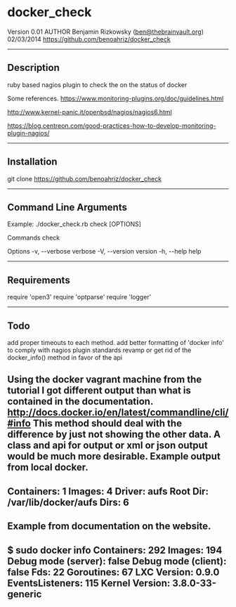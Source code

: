 docker_check
============
Version 0.01
AUTHOR Benjamin Rizkowsky (ben@thebrainvault.org) 02/03/2014
https://github.com/benoahriz/docker_check

----------------------
Description
----------------------

ruby based nagios plugin to check the on the status of docker

Some references.
https://www.monitoring-plugins.org/doc/guidelines.html

http://www.kernel-panic.it/openbsd/nagios/nagios6.html

https://blog.centreon.com/good-practices-how-to-develop-monitoring-plugin-nagios/

----------------------
Installation
----------------------
git clone https://github.com/benoahriz/docker_check

----------------------
Command Line Arguments
----------------------
Example: ./docker_check.rb check [OPTIONS]

Commands
check

Options
    -v, --verbose                    verbose
    -V, --version                    version
    -h, --help                       help

----------------------
Requirements
----------------------
require 'open3'
require 'optparse'
require 'logger'

----------------------
Todo
----------------------
add proper timeouts to each method.
add better formatting of 'docker info' to comply with nagios plugin standards
revamp or get rid of the docker_info() method in favor of the api

Using the docker vagrant machine from the tutorial I got different output than what is contained in the documentation.
http://docs.docker.io/en/latest/commandline/cli/#info
This method should deal with the difference by just not showing the other data.  A class and api for output or xml or json output would be much more desirable.
Example output from local docker.
--------------
Containers: 1
Images: 4
Driver: aufs
 Root Dir: /var/lib/docker/aufs
 Dirs: 6
-------------
Example from documentation on the website.
------------
$ sudo docker info
Containers: 292
Images: 194
Debug mode (server): false
Debug mode (client): false
Fds: 22
Goroutines: 67
LXC Version: 0.9.0
EventsListeners: 115
Kernel Version: 3.8.0-33-generic
------------

